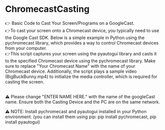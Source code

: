 # ChromecastCasting

👉 Basic Code to Cast Your Screen/Programs on a GoogleCast. <br>
  👉To cast your screen onto a Chromecast device, you typically need to use the Google Cast SDK. Below is a simple example in Python using the pychromecast library, which provides a way to control Chromecast devices from your computer. <br>
  👉This script captures your screen using the pyautogui library and casts it to the specified Chromecast device using the pychromecast library. Make sure to replace "Your Chromecast Name" with the name of your Chromecast device. Additionally, the script plays a sample video (BigBuckBunny.mp4) to initialize the media controller, which is required for casting the screen.<br><br>

 ⚠️ Please change "ENTER NAME HERE." with the name of the googleCast name. Ensure both the Casting Device and the PC are on the same network.<br>

 ⚠️ NOTE: Install pychromecast and pyautogui installed in your Python environment. (you can install them using pip: pip install pychromecast, pip install pyautogui)
 
